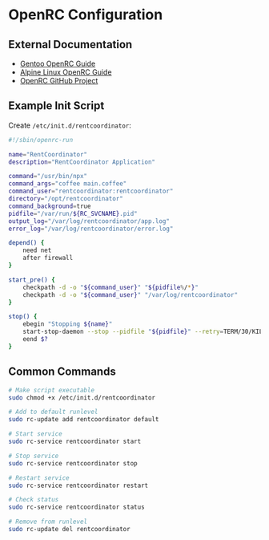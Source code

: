 # OpenRC Configuration

## External Documentation

- [Gentoo OpenRC Guide](https://wiki.gentoo.org/wiki/OpenRC)
- [Alpine Linux OpenRC Guide](https://wiki.alpinelinux.org/wiki/OpenRC)
- [OpenRC GitHub Project](https://github.com/OpenRC/openrc)

## Example Init Script

Create `/etc/init.d/rentcoordinator`:

```bash
#!/sbin/openrc-run

name="RentCoordinator"
description="RentCoordinator Application"

command="/usr/bin/npx"
command_args="coffee main.coffee"
command_user="rentcoordinator:rentcoordinator"
directory="/opt/rentcoordinator"
command_background=true
pidfile="/var/run/${RC_SVCNAME}.pid"
output_log="/var/log/rentcoordinator/app.log"
error_log="/var/log/rentcoordinator/error.log"

depend() {
    need net
    after firewall
}

start_pre() {
    checkpath -d -o "${command_user}" "${pidfile%/*}"
    checkpath -d -o "${command_user}" "/var/log/rentcoordinator"
}

stop() {
    ebegin "Stopping ${name}"
    start-stop-daemon --stop --pidfile "${pidfile}" --retry=TERM/30/KILL/5
    eend $?
}
```

## Common Commands

```bash
# Make script executable
sudo chmod +x /etc/init.d/rentcoordinator

# Add to default runlevel
sudo rc-update add rentcoordinator default

# Start service
sudo rc-service rentcoordinator start

# Stop service
sudo rc-service rentcoordinator stop

# Restart service
sudo rc-service rentcoordinator restart

# Check status
sudo rc-service rentcoordinator status

# Remove from runlevel
sudo rc-update del rentcoordinator
```